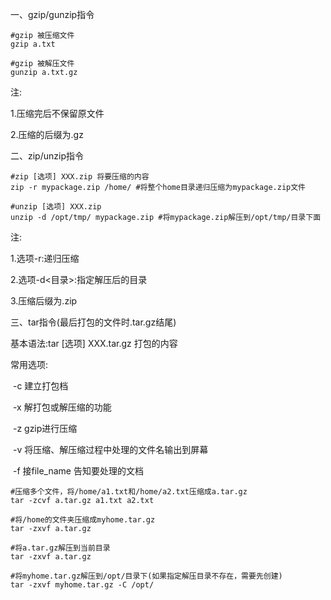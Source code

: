 一、gzip/gunzip指令

```shell
#gzip 被压缩文件 
gzip a.txt

#gzip 被解压文件
gunzip a.txt.gz
```

注:

1.压缩完后不保留原文件

2.压缩的后缀为.gz

二、zip/unzip指令

```shell
#zip [选项] XXX.zip 将要压缩的内容
zip -r mypackage.zip /home/ #将整个home目录递归压缩为mypackage.zip文件

#unzip [选项] XXX.zip
unzip -d /opt/tmp/ mypackage.zip #将mypackage.zip解压到/opt/tmp/目录下面
```

注:

1.选项-r:递归压缩

2.选项-d<目录>:指定解压后的目录

3.压缩后缀为.zip

三、tar指令(最后打包的文件时.tar.gz结尾)

基本语法:tar [选项] XXX.tar.gz 打包的内容

常用选项:

​	-c  建立打包档

​	-x  解打包或解压缩的功能

​	-z  gzip进行压缩

​	-v  将压缩、解压缩过程中处理的文件名输出到屏幕

​	-f   接file_name 告知要处理的文档

```shell
#压缩多个文件，将/home/a1.txt和/home/a2.txt压缩成a.tar.gz
tar -zcvf a.tar.gz a1.txt a2.txt

#将/home的文件夹压缩成myhome.tar.gz
tar -zxvf a.tar.gz

#将a.tar.gz解压到当前目录
tar -zxvf a.tar.gz

#将myhome.tar.gz解压到/opt/目录下(如果指定解压目录不存在，需要先创建)
tar -zxvf myhome.tar.gz -C /opt/
```

